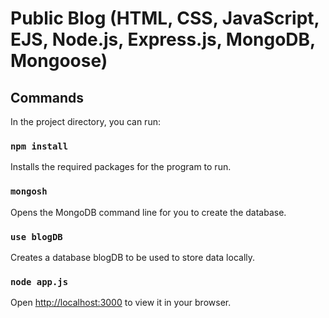 # Public Blog (HTML, CSS, JavaScript, EJS, Node.js, Express.js, MongoDB, Mongoose)

## Commands

In the project directory, you can run:

### `npm install`

Installs the required packages for the program to run. 

### `mongosh`

Opens the MongoDB command line for you to create the database.

### `use blogDB`

Creates a database blogDB to be used to store data locally. 

### `node app.js`

Open [http://localhost:3000](http://localhost:3000) to view it in your browser.

